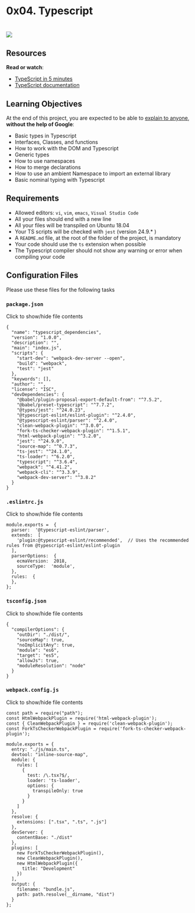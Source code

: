 # 0x04. Typescript
#
![](https://s3.amazonaws.com/alx-intranet.hbtn.io/uploads/medias/2019/12/baea85b5e9a9fb5c36ec.png?X-Amz-Algorithm=AWS4-HMAC-SHA256&X-Amz-Credential=AKIARDDGGGOUSBVO6H7D%2F20230426%2Fus-east-1%2Fs3%2Faws4_request&X-Amz-Date=20230426T124344Z&X-Amz-Expires=86400&X-Amz-SignedHeaders=host&X-Amz-Signature=4285e4462a1846f73355c6a4a507817438b2e66c4e1aae33ef0d73d0fc33b659)

Resources
---------

**Read or watch**:

*   [TypeScript in 5 minutes](/rltoken/waTSa9Mguj912pel9On57w "TypeScript in 5 minutes")
*   [TypeScript documentation](/rltoken/iPO8DlHCGzc1jnojLoP9HA "TypeScript documentation")

Learning Objectives
-------------------

At the end of this project, you are expected to be able to [explain to anyone](/rltoken/PM-5MDItTT0M8Aaa2QIEyQ "explain to anyone"), **without the help of Google**:

*   Basic types in Typescript
*   Interfaces, Classes, and functions
*   How to work with the DOM and Typescript
*   Generic types
*   How to use namespaces
*   How to merge declarations
*   How to use an ambient Namespace to import an external library
*   Basic nominal typing with Typescript

Requirements
------------

*   Allowed editors: `vi`, `vim`, `emacs`, `Visual Studio Code`
*   All your files should end with a new line
*   All your files will be transpiled on Ubuntu 18.04
*   Your TS scripts will be checked with `jest` (version 24.9.\* )
*   A `README.md` file, at the root of the folder of the project, is mandatory
*   Your code should use the `ts` extension when possible
*   The Typescript compiler should not show any warning or error when compiling your code

Configuration Files
-------------------

Please use these files for the following tasks

### `package.json`

Click to show/hide file contents

    
    {
      "name": "typescript_dependencies",
      "version": "1.0.0",
      "description": "",
      "main": "index.js",
      "scripts": {
        "start-dev": "webpack-dev-server --open",
        "build": "webpack",
        "test": "jest"
      },
      "keywords": [],
      "author": "",
      "license": "ISC",
      "devDependencies": {
        "@babel/plugin-proposal-export-default-from": "^7.5.2",
        "@babel/preset-typescript": "^7.7.2",
        "@types/jest": "^24.0.23",
        "@typescript-eslint/eslint-plugin": "^2.4.0",
        "@typescript-eslint/parser": "^2.4.0",
        "clean-webpack-plugin": "^3.0.0",
        "fork-ts-checker-webpack-plugin": "^1.5.1",
        "html-webpack-plugin": "^3.2.0",
        "jest": "^24.9.0",
        "source-map": "^0.7.3",
        "ts-jest": "^24.1.0",
        "ts-loader": "^6.2.0",
        "typescript": "^3.6.4",
        "webpack": "^4.41.2",
        "webpack-cli": "^3.3.9",
        "webpack-dev-server": "^3.8.2"
      }
    }

### `.eslintrc.js`

Click to show/hide file contents

    
    module.exports =  {
      parser:  '@typescript-eslint/parser',
      extends:  [
        'plugin:@typescript-eslint/recommended',  // Uses the recommended rules from @typescript-eslint/eslint-plugin
      ],
      parserOptions:  {
        ecmaVersion:  2018,
        sourceType:  'module',
      },
      rules:  {
      },
    };

### `tsconfig.json`

Click to show/hide file contents

    
    {
      "compilerOptions": {
        "outDir": "./dist/",
        "sourceMap": true,
        "noImplicitAny": true,
        "module": "es6",
        "target": "es5",
        "allowJs": true,
        "moduleResolution": "node"
      }
    }

### `webpack.config.js`

Click to show/hide file contents

    
    const path = require("path");
    const HtmlWebpackPlugin = require('html-webpack-plugin');
    const { CleanWebpackPlugin } = require('clean-webpack-plugin');
    const ForkTsCheckerWebpackPlugin = require('fork-ts-checker-webpack-plugin');
    
    module.exports = {
      entry: "./js/main.ts",
      devtool: "inline-source-map",
      module: {
        rules: [
          {
            test: /\.tsx?$/,
            loader: 'ts-loader',
            options: {
              transpileOnly: true
            }
          }
        ]
      },
      resolve: {
        extensions: [".tsx", ".ts", ".js"]
      },
      devServer: {
        contentBase: "./dist"
      },
      plugins: [
        new ForkTsCheckerWebpackPlugin(),
        new CleanWebpackPlugin(),
        new HtmlWebpackPlugin({
          title: "Development"
        })
      ],
      output: {
        filename: "bundle.js",
        path: path.resolve(__dirname, "dist")
      }
    };
